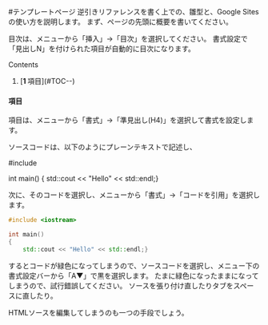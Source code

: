 #テンプレートページ
逆引きリファレンスを書く上での、雛型と、Google Sitesの使い方を説明します。
まず、ページの先頭に概要を書いてください。

目次は、メニューから「挿入」→「目次」を選択してください。
書式設定で「見出しN」を付けられた項目が自動的に目次になります。


Contents
<ol class='goog-toc'><li class='goog-toc'>[<strong>1 </strong>項目](#TOC--)</li></ol>



<h4>項目</h4>項目は、メニューから「書式」→「準見出し(H4)」を選択して書式を設定します。

ソースコードは、以下のようにプレーンテキストで記述し、

#include <iostream>

int main()
{
    std::cout << "Hello" << std::endl;}

次に、そのコードを選択し、メニューから「書式」→「コードを引用」を選択します。

```cpp
#include <iostream>

int main()
{
    std::cout << "Hello" << std::endl;}
```

するとコードが緑色になってしまうので、ソースコードを選択し、メニュー下の書式設定バーから「A▼」で黒を選択します。
たまに緑色になったままになってしまうので、試行錯誤してください。
ソースを張り付け直したりタブをスペースに直したり。

HTMLソースを編集してしまうのも一つの手段でしょう。


